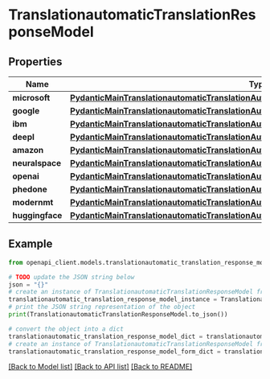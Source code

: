 # TranslationautomaticTranslationResponseModel


## Properties

Name | Type | Description | Notes
------------ | ------------- | ------------- | -------------
**microsoft** | [**PydanticMainTranslationautomaticTranslationAutomaticTranslationDataClass94559368281840**](PydanticMainTranslationautomaticTranslationAutomaticTranslationDataClass94559368281840.md) |  | [optional] 
**google** | [**PydanticMainTranslationautomaticTranslationAutomaticTranslationDataClass94559370118992**](PydanticMainTranslationautomaticTranslationAutomaticTranslationDataClass94559370118992.md) |  | [optional] 
**ibm** | [**PydanticMainTranslationautomaticTranslationAutomaticTranslationDataClass94559370124064**](PydanticMainTranslationautomaticTranslationAutomaticTranslationDataClass94559370124064.md) |  | [optional] 
**deepl** | [**PydanticMainTranslationautomaticTranslationAutomaticTranslationDataClass94559370125008**](PydanticMainTranslationautomaticTranslationAutomaticTranslationDataClass94559370125008.md) |  | [optional] 
**amazon** | [**PydanticMainTranslationautomaticTranslationAutomaticTranslationDataClass94559370125952**](PydanticMainTranslationautomaticTranslationAutomaticTranslationDataClass94559370125952.md) |  | [optional] 
**neuralspace** | [**PydanticMainTranslationautomaticTranslationAutomaticTranslationDataClass94559370128768**](PydanticMainTranslationautomaticTranslationAutomaticTranslationDataClass94559370128768.md) |  | [optional] 
**openai** | [**PydanticMainTranslationautomaticTranslationAutomaticTranslationDataClass94559370129712**](PydanticMainTranslationautomaticTranslationAutomaticTranslationDataClass94559370129712.md) |  | [optional] 
**phedone** | [**PydanticMainTranslationautomaticTranslationAutomaticTranslationDataClass94559370130656**](PydanticMainTranslationautomaticTranslationAutomaticTranslationDataClass94559370130656.md) |  | [optional] 
**modernmt** | [**PydanticMainTranslationautomaticTranslationAutomaticTranslationDataClass94559370134016**](PydanticMainTranslationautomaticTranslationAutomaticTranslationDataClass94559370134016.md) |  | [optional] 
**huggingface** | [**PydanticMainTranslationautomaticTranslationAutomaticTranslationDataClass94559370134960**](PydanticMainTranslationautomaticTranslationAutomaticTranslationDataClass94559370134960.md) |  | [optional] 

## Example

```python
from openapi_client.models.translationautomatic_translation_response_model import TranslationautomaticTranslationResponseModel

# TODO update the JSON string below
json = "{}"
# create an instance of TranslationautomaticTranslationResponseModel from a JSON string
translationautomatic_translation_response_model_instance = TranslationautomaticTranslationResponseModel.from_json(json)
# print the JSON string representation of the object
print(TranslationautomaticTranslationResponseModel.to_json())

# convert the object into a dict
translationautomatic_translation_response_model_dict = translationautomatic_translation_response_model_instance.to_dict()
# create an instance of TranslationautomaticTranslationResponseModel from a dict
translationautomatic_translation_response_model_form_dict = translationautomatic_translation_response_model.from_dict(translationautomatic_translation_response_model_dict)
```
[[Back to Model list]](../README.md#documentation-for-models) [[Back to API list]](../README.md#documentation-for-api-endpoints) [[Back to README]](../README.md)


